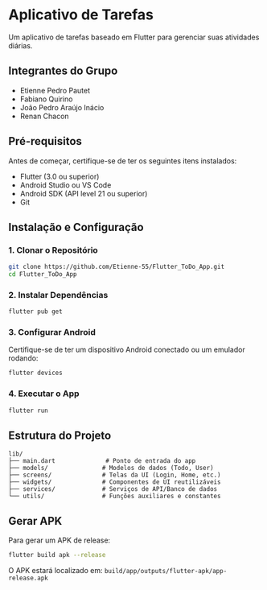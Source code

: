 # Aplicativo de Tarefas

Um aplicativo de tarefas baseado em Flutter para gerenciar suas atividades diárias.

## Integrantes do Grupo

- Etienne Pedro Pautet
- Fabiano Quirino
- João Pedro Araújo Inácio
- Renan Chacon

## Pré-requisitos

Antes de começar, certifique-se de ter os seguintes itens instalados:

- Flutter (3.0 ou superior)
- Android Studio ou VS Code
- Android SDK (API level 21 ou superior)
- Git

## Instalação e Configuração

### 1. Clonar o Repositório
```bash
git clone https://github.com/Etienne-55/Flutter_ToDo_App.git
cd Flutter_ToDo_App
```

### 2. Instalar Dependências
```bash
flutter pub get
```

### 3. Configurar Android
Certifique-se de ter um dispositivo Android conectado ou um emulador rodando:
```bash
flutter devices
```

### 4. Executar o App
```bash
flutter run
```

## Estrutura do Projeto

```
lib/
├── main.dart              # Ponto de entrada do app
├── models/               # Modelos de dados (Todo, User)
├── screens/              # Telas da UI (Login, Home, etc.)
├── widgets/              # Componentes de UI reutilizáveis
├── services/             # Serviços de API/Banco de dados
└── utils/                # Funções auxiliares e constantes
```

## Gerar APK

Para gerar um APK de release:
```bash
flutter build apk --release
```

O APK estará localizado em: `build/app/outputs/flutter-apk/app-release.apk`
